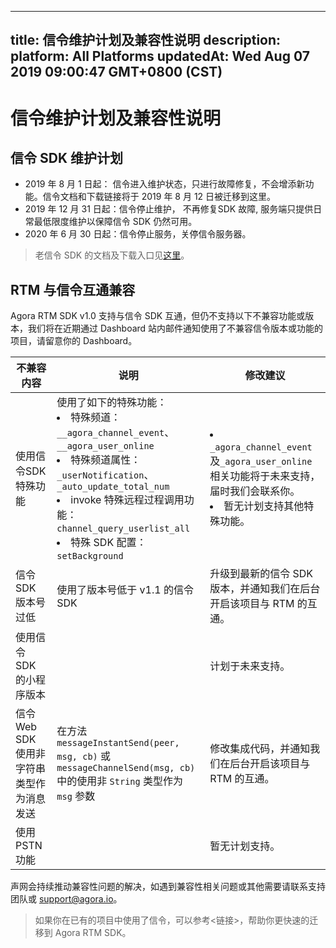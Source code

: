 
---
title: 信令维护计划及兼容性说明
description: 
platform: All Platforms
updatedAt: Wed Aug 07 2019 09:00:47 GMT+0800 (CST)
---
# 信令维护计划及兼容性说明
## 信令 SDK 维护计划

- 2019 年 8 月 1 日起： 信令进入维护状态，只进行故障修复，不会增添新功能。信令文档和下载链接将于 2019 年 8 月 12 日被迁移到这里。
- 2019 年 12 月 31 日起：信令停止维护， 不再修复SDK 故障, 服务端只提供日常最低限度维护以保障信令 SDK 仍然可用。
- 2020 年 6 月 30 日起：信令停止服务，关停信令服务器。

> 老信令 SDK 的文档及下载入口见[这里](https://docs.agora.io/cn/Signaling/product_signaling?platform=All%20Platforms)。

## RTM 与信令互通兼容

Agora RTM SDK v1.0 支持与信令 SDK 互通，但仍不支持以下不兼容功能或版本，我们将在近期通过 Dashboard 站内邮件通知使用了不兼容信令版本或功能的项目，请留意你的 Dashboard。

| 不兼容内容                              | 说明                                                         | 修改建议                                                     |
| -------------------------------------------- | ---------------------------------------------------------- | ------------------------------------------------------------- |
| 使用信令SDK特殊功能          | 使用了如下的特殊功能：<li>特殊频道： <code>\__agora_channel_event</code>、<code>\__agora_user_online</code>  <li>特殊频道属性：  <code>_userNotification</code>、<code> _auto_update_total_num</code> <li>invoke 特殊远程过程调用功能： <code>channel_query_userlist_all</code> <li> 特殊 SDK 配置： <code>setBackground</code> | <li><code>_agora_channel_event</code> 及<code>_agora_user_online</code> 相关功能将于未来支持，届时我们会联系你。<li> 暂无计划支持其他特殊功能。 |
| 信令 SDK 版本号过低            | 使用了版本号低于 v1.1 的信令 SDK     | 升级到最新的信令 SDK 版本，并通知我们在后台开启该项目与 RTM 的互通。 |
| 使用信令 SDK 的小程序版本 |                                                                  | 计划于未来支持。|
| 信令 Web SDK 使用非字符串类型作为消息发送 | 在方法 `messageInstantSend(peer, msg, cb)` 或 `messageChannelSend(msg, cb)` 中的使用非 `String` 类型作为 `msg` 参数 | 修改集成代码，并通知我们在后台开启该项目与 RTM 的互通。 |
| 使用 PSTN 功能                      |                                                                 | 暂无计划支持。|

声网会持续推动兼容性问题的解决，如遇到兼容性相关问题或其他需要请联系支持团队或 support@agora.io。
	
> 如果你在已有的项目中使用了信令，可以参考<链接>，帮助你更快速的迁移到 Agora RTM SDK。







